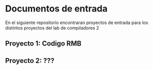 # Documentos de entrada

En el siguiente repositorio encontraran proyectos de entrada para los distintos proyectos del lab de compiladores 2

## Proyecto 1: Codigo RMB

## Proyecto 2: ???
